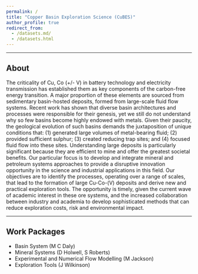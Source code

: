 ```yaml
---
permalink: /
title: "Copper Basin Exploration Science (CuBES)"
author_profile: true
redirect_from: 
  - /datasets.md/
  - /datasets.html
---
```


---
## About
The criticality of Cu, Co (+/- V) in battery technology and electricity transmission has established them as key components of the carbon-free energy transition. A major proportion of these elements are sourced from sedimentary basin-hosted deposits, formed from large-scale fluid flow systems. Recent work has shown that diverse basin architectures and processes were responsible for their genesis, yet we still do not understand why so few basins become highly endowed with metals. Given their paucity, the geological evolution of such basins demands the juxtaposition of unique conditions that: (1) generated large volumes of metal-bearing fluid; (2) provided sufficient sulphur; (3) created reducing trap sites; and (4) focused fluid flow into these sites. Understanding large deposits is particularly significant because they are efficient to mine and offer the greatest societal benefits.
Our particular focus is to develop and integrate mineral and petroleum systems approaches to provide a disruptive innovation opportunity in the science and industrial applications in this field. Our objectives are to identify the processes, operating over a range of scales, that lead to the formation of large Cu-Co-(V) deposits and derive new and practical exploration tools. The opportunity is timely, given the current wave of academic interest in these ore systems, and the increased collaboration between industry and academia to develop sophisticated methods that can reduce exploration costs, risk and environmental impact.

---
## Work Packages
- Basin System (M C Daly)
- Mineral Systems (D Holwell, S Roberts)
- Experimental and Numerical Flow Modelling (M Jackson)
- Exploration Tools (J Wilkinson)

